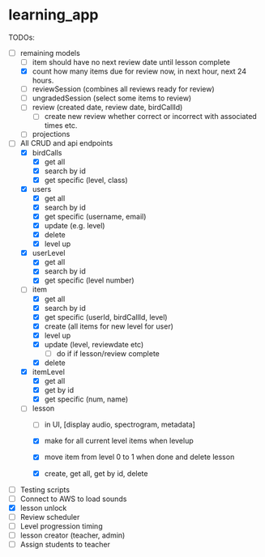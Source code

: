 # learning_app

TODOs:
- [ ] remaining models
    - [ ] item should have no next review date until lesson complete
    - [x] count how many items due for review now, in next hour, next 24 hours.
    - [ ] reviewSession (combines all reviews ready for review)
    - [ ] ungradedSession (select some items to review)
    - [ ] review (created date, review date, birdCallId)
        - [ ] create new review whether correct or incorrect with associated times etc.
    - [ ] projections
- [ ] All CRUD and api endpoints
    - [x] birdCalls 
        - [x] get all
        - [x] search by id
        - [x] get specific (level, class)
    - [x] users 
        - [x] get all
        - [x] search by id
        - [x] get specific (username, email)
        - [x] update (e.g. level)
        - [x] delete 
        - [x] level up
    - [x] userLevel 
        - [x] get all
        - [x] search by id
        - [x] get specific (level number)
    - [ ] item
        - [x] get all
        - [x] search by id
        - [x] get specific (userId, birdCallId, level)
        - [x] create (all items for new level for user)
        - [x] level up
        - [x] update (level, reviewdate etc) 
            - [ ] do if if lesson/review complete
        - [x] delete
    - [x] itemLevel
        - [x] get all
        - [x] get by id
        - [x] get specific (num, name)
    - [ ] lesson 
        - [ ] in UI, [display audio, spectrogram, metadata]
        - [x] make for all current level items when levelup
        - [x] move item from level 0 to 1 when done and delete lesson
        - [x] create, get all, get by id, delete
    

- [ ] Testing scripts
- [ ] Connect to AWS to load sounds
- [x] lesson unlock
- [ ] Review scheduler
- [ ] Level progression timing
- [ ] lesson creator (teacher, admin)
- [ ] Assign students to teacher